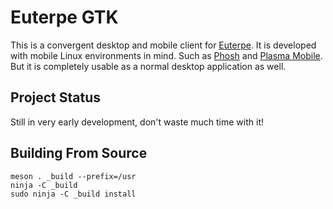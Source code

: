 # Euterpe GTK

This is a convergent desktop and mobile client for [Euterpe](https://listen-to-euterpe.eu).
It is developed with mobile Linux environments in mind. Such as
[Phosh](https://developer.puri.sm/Librem5/Software_Reference/Environments/Phosh.html) and
[Plasma Mobile](https://www.plasma-mobile.org/). But it is completely usable as a normal
desktop application as well.

## Project Status

Still in very early development, don't waste much time with it!

## Building From Source

```
meson . _build --prefix=/usr
ninja -C _build
sudo ninja -C _build install
```

